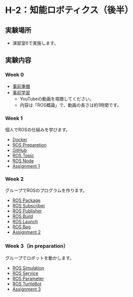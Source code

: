 # H-2：知能ロボティクス（後半）

## 実験場所
- 演習室6で実施します。

## 実験内容

### Week 0
- [事前準備](https://stl-apu.github.io/laboratory_experiments/preparetion)
- [事前学習](https://youtu.be/-cXh0QW575M)
    - YouTubeの動画を視聴してください。
    - 内容は「ROS概論」で、動画の長さは約1時間です。

### Week 1
個人でROSの仕組みを学びます。
- [Docker](https://stl-apu.github.io/laboratory_experiments/docker)
- [ROS Preparetion](https://stl-apu.github.io/laboratory_experiments/ros_preparetion)
- [GitHub](https://stl-apu.github.io/laboratory_experiments/github)
- [ROS Topic](https://stl-apu.github.io/laboratory_experiments/ros_topic)
- [ROS Node](https://stl-apu.github.io/laboratory_experiments/ros_node)
- [Assignment 1](https://stl-apu.github.io/laboratory_experiments/assignment1)

### Week 2
グループでROSのプログラムを作ります。
- [ROS Package](https://stl-apu.github.io/laboratory_experiments/ros_package)
- [ROS Subscriber](https://stl-apu.github.io/laboratory_experiments/ros_subscriber)
- [ROS Publisher](https://stl-apu.github.io/laboratory_experiments/ros_publisher)
- [ROS Build](https://stl-apu.github.io/laboratory_experiments/ros_build)
- [ROS Launch](https://stl-apu.github.io/laboratory_experiments/ros_launch)
- [ROS Bag](https://stl-apu.github.io/laboratory_experiments/ros_bag)
- [Assignment 2](https://stl-apu.github.io/laboratory_experiments/assignment2)

### Week 3（in preparation）
グループでロボットを動かします。
- [ROS Simulation](https://stl-apu.github.io/laboratory_experiments/ros_simulation)
- [ROS Service](https://stl-apu.github.io/laboratory_experiments/ros_service)
- [ROS Parameter](https://stl-apu.github.io/laboratory_experiments/ros_parameter)
- [ROS TurtleBot](https://stl-apu.github.io/laboratory_experiments/ros_turtlebot)
- [Assignment 3](https://stl-apu.github.io/laboratory_experiments/assignment3)
